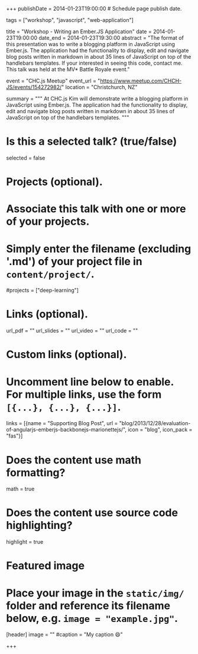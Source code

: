 +++
publishDate = 2014-01-23T19:00:00  # Schedule page publish date.

tags = ["workshop", "javascript", "web-application"]

title = "Workshop - Writing an Ember.JS Application"
date = 2014-01-23T19:00:00
date_end = 2014-01-23T19:30:00
abstract = "The format of this presentation was to write a blogging platform in JavaScript using Ember.js. The application had the functionality to display, edit and navigate blog posts written in markdown in about 35 lines of JavaScript on top of the handlebars templates. If your interested in seeing this code, contact me. This talk was held at the MV* Battle Royale event."

event = "CHC.js Meetup"
event_url = "https://www.meetup.com/CHCH-JS/events/154272982/"
location = "Christchurch, NZ"

summary = """
At CHC.js Kim will demonstrate write a blogging platform in JavaScript using Ember.js. The application had the functionality to display, edit and navigate blog posts written in markdown in about 35 lines of JavaScript on top of the handlebars templates.
"""

# Is this a selected talk? (true/false)
selected = false

# Projects (optional).
#   Associate this talk with one or more of your projects.
#   Simply enter the filename (excluding '.md') of your project file in `content/project/`.
#projects = ["deep-learning"]

# Links (optional).
url_pdf = ""
url_slides = ""
url_video = ""
url_code = ""

# Custom links (optional).
#   Uncomment line below to enable. For multiple links, use the form `[{...}, {...}, {...}]`.
links = [{name = "Supporting Blog Post", url = "blog/2013/12/28/evaluation-of-angularjs-emberjs-backbonejs-marionettejs/", icon = "blog", icon_pack = "fas"}]


# Does the content use math formatting?
math = true

# Does the content use source code highlighting?
highlight = true

# Featured image
# Place your image in the `static/img/` folder and reference its filename below, e.g. `image = "example.jpg"`.
[header]
image = ""
#caption = "My caption :smile:"

+++



